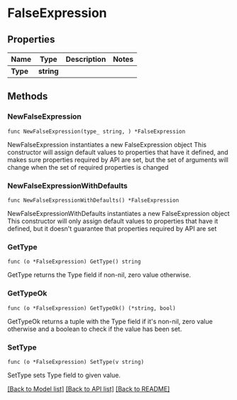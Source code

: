 # FalseExpression

## Properties

Name | Type | Description | Notes
------------ | ------------- | ------------- | -------------
**Type** | **string** |  | 

## Methods

### NewFalseExpression

`func NewFalseExpression(type_ string, ) *FalseExpression`

NewFalseExpression instantiates a new FalseExpression object
This constructor will assign default values to properties that have it defined,
and makes sure properties required by API are set, but the set of arguments
will change when the set of required properties is changed

### NewFalseExpressionWithDefaults

`func NewFalseExpressionWithDefaults() *FalseExpression`

NewFalseExpressionWithDefaults instantiates a new FalseExpression object
This constructor will only assign default values to properties that have it defined,
but it doesn't guarantee that properties required by API are set

### GetType

`func (o *FalseExpression) GetType() string`

GetType returns the Type field if non-nil, zero value otherwise.

### GetTypeOk

`func (o *FalseExpression) GetTypeOk() (*string, bool)`

GetTypeOk returns a tuple with the Type field if it's non-nil, zero value otherwise
and a boolean to check if the value has been set.

### SetType

`func (o *FalseExpression) SetType(v string)`

SetType sets Type field to given value.



[[Back to Model list]](../README.md#documentation-for-models) [[Back to API list]](../README.md#documentation-for-api-endpoints) [[Back to README]](../README.md)


